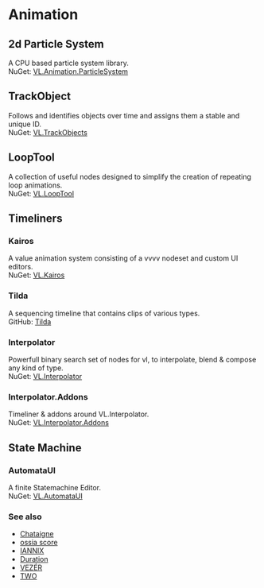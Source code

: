 # Animation

## 2d Particle System
A CPU based particle system library.  
NuGet: [VL.Animation.ParticleSystem](https://www.nuget.org/packages/VL.Animation.ParticleSystem)

## TrackObject
Follows and identifies objects over time and assigns them a stable and unique ID.  
NuGet: [VL.TrackObjects](https://www.nuget.org/packages/VL.TrackObjects)

## LoopTool
A collection of useful nodes designed to simplify the creation of repeating loop animations.  
NuGet: [VL.LoopTool](https://www.nuget.org/packages/VL.LoopTool)

## Timeliners

### Kairos
A value animation system consisting of a vvvv nodeset and custom UI editors.  
NuGet: [VL.Kairos](https://www.nuget.org/packages/VL.Kairos)

### Tilda
A sequencing timeline that contains clips of various types.  
GitHub: [Tilda](https://github.com/nsynkde/Tilda)

### Interpolator
Powerfull binary search set of nodes for vl, to interpolate, blend & compose any kind of type.  
NuGet: [VL.Interpolator](https://www.nuget.org/packages/VL.Interpolator/)

### Interpolator.Addons
Timeliner & addons around VL.Interpolator.  
NuGet: [VL.Interpolator.Addons](https://www.nuget.org/packages/VL.Interpolator.Addons/)


## State Machine

### AutomataUI
A finite Statemachine Editor.  
NuGet: [VL.AutomataUI](https://www.nuget.org/packages/VL.AutomataUI)

### See also
* [Chataigne](http://benjamin.kuperberg.fr/chataigne/en)
* [ossia score](https://ossia.io)
* [IANNIX](https://www.iannix.org/en)
* [Duration](https://github.com/YCAMInterlab/Duration)
* [VEZÉR](https://imimot.com/vezer)
* [TWO](https://controlmedia.art/)
